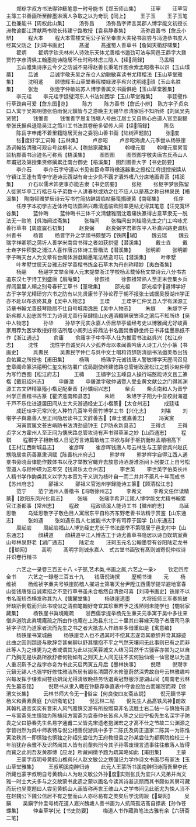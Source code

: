 <!-- { "loadSidebar": true } -->
　　郑琮字叔方书法得钟繇笔意一时号能书【郑玉师山集】
　　汪罕
　　汪罕官主簿工书善画所至醉墨淋漓人争取之以为竒玩【同上】
　　王子玉
　　王子玉笔工也兼能书【周权此山集】
　　汤弥昌
　　汤弥昌字师言吴郡人博学能文初授长洲教谕鄱江清献两书院长转建宁路教授【袁易静春集】
　　汤弥昌善书【詹氏小辨】
　　程大本
　　程大本雪楼文宪公子官至奉直大夫袐书监尝与冯道恭书度人经其父防之【刘璋书画史】
　　髙暹
　　髙暹蜀人善草书【詹同天衢舒啸集】
　　翟炳
　　翟炳字钦夫林州人诗效乐天体尤善楷书遒劲可法与同邑王鼎字大鼐贾竹字彦清俱工翰墨能诗隐居不仕时称林虑三隐人【续简録】
　　马孟昭
　　玉山雅集诗序云今夕之防诚不易得赵善长秉笔作图余索孟昭楷书以识【玉山璞藁】
　　吕诚
　　吕诚字敬夫吴之东仓人幼聪敏喜读书尤精楷法【玉山草堂雅集】
　　沈明逺
　　顾徳辉玉山草堂春晖楼緑波亭呉兴沈明逺顔【玉山名胜集】
　　张逊
　　张逊字仲敏姑苏人博学善属文书画俱絶【玉山草堂雅集】
　　李元珪
　　李元珪字廷璧河东人书法如困学【玉山草堂雅集】
　　李廷璧作行草劲爽可爱【詹东图览】
　　陈方
　　陈方善书【詹氏小辨】　陈方字子贞京口人寓于吴郑明徳张伯雨倪元鎭皆与之游晩主无锡华彦清家后不知所终【刘凤吴先贤赞】
　　钱惟善
　　钱惟善字思复钱塘人号曲江居士又自称心白道人官至副提举张氏据呉退隐吴江之筒川工书法其卷册多留传人间【续简録】
　　陈岳
　　陈岳字申甫不着里籍隐居天台之委羽山善书画【陆树声题防】
　　张度
　　张度好学工词翰【云林集】
　　卢彦昭
　　卢彦昭海虞人元季尝从杨铁崖游词翰皆清雅可观自号丝桐老人【匏翁家藏集】
　　斡哩元賔
　　斡哩元賔累官监杭郡善书治迹名可称焉【梧溪集】
　　图烈图
　　图烈图字敬夫唐古氏燕山人年甫冠及第授集贤修撰累迁南台御史【梧溪集】　图烈圗善大字【书史防要】
　　李介石
　　李介石字守道以书见省臣命草符檄遂器重之授松江府提控按牍从守镇江王逢有寄李守道诗云西湖有竒士少负不覊才酒外嗜八分席地画青苔【梧溪集】
　　介石以儒术饰吏事亦能古隶【书史防要】
　　张枢
　　张枢字梦辰陈留人徙家华亭工行楷日与子弟数十人讲春秋或劝之仕不应人以是髙之称曰林泉民【梧溪集】　陶南邨赠梦辰诗云写书竹简拈鲜碧临帖藤笺搨硬黄【南邨集】
　　任序
　　任序字本初学古近体诗句法圆熟兴趣清逺临欧阳率更帖尤得其笔意【汪克寛环谷集】
　　蓝仲晦
　　蓝仲晦书三体千文清健雅丽沈着痛快篆得古意草隶无一脱法无一败笔【呉海闻过斋集】
　　张梅间
　　张梅间出刘桂隐先生之门工吟咏尤善行草书【周霆震石初集】
　　赵良弼
　　赵良弼字君卿东平人补嘉兴路吏调杭州善书
　　杨晋
　　杨晋字升之学顔书颇整巧【铁网瑚】
　　魏云瑞
　　魏云瑞字祥卿鄂之蒲圻人善学米南宫书得之者如获拱璧【潜溪集】
　　戴士垚
　　戴士垚字仲积婺之浦江人喜作唐古体诗工晋楷法【潜溪集】
　　张明卿
　　张明卿字子晦天台人为文章有台阁体游戱翰墨笔法秾逸可玩【潜溪集】
　　叶孝墅
　　叶孝墅世居天台雅志好学善楷书炼金石草木为丹剂称精妙【夷白斋集】
　　杨翮
　　杨翮字文举金陵人元末提举浙江学校杨孟载悼杨文举诗云八分书古追东汉七字诗工到盛唐【眉庵集】
　　徐恢祖
　　徐恢祖常熟人至正末尝集乡兵捍闾里里人頼之别号春轩工草书【篁墩集】
　　邵光祖
　　邵光祖字道博学好古于字学尤精研穷六书之防有以先贤康节子孙论荐于朝不报张士诚据吴授湖州学正亦不赴以布衣终其身【吴中人物志】
　　王瑮
　　王瑮字仁仲吴县人学有渊源工诗章书翰尤善鼓琴隐居不仕自号城南逸民【吴中人物志】
　　朱燧
　　朱燧字子新呉郡人励志苦节工为诗词尤善行草肆情山水遇酒輙醉居笠泽之濵后不知所终【吴中人物志】
　　孙华
　　孙华字元实永嘉人侨居华亭诵经考史以博雅闻尤好岐黄家用荐为医学教授好修洁所居小阁列古彛鼎法书名画焚香静坐终日书非佳墨熟纸不作【浙江通志】
　　俞庸
　　俞庸字子中华亭人仕为推官书法赵呉兴【松江府志】
　　沈性
　　沈性字自诚吴兴人少孤养母以孝闻善吟唐人诗工八分小篆【书画史】
　　呉夀民
　　吴夀民字仲仁与呉中文士唱和诗辞防清丽书法遒羙悉出钱良佑翼之所授也【甫田集】
　　杨瑀
　　杨瑀字元诚钱唐人警敏博学天歴间召见奎章阁命篆洪禧明仁玺文称防署广成局副使终建徳路总管谢政居松江之鹤沙赵仲穆为写竹西图【松江府志】
　　王橚
　　王橚字公玉嵊县人操行端慤能诗文且工篆楷【戴冠绍兴志】
　　申屠澂
　　申屠澂字敬仲诸暨人受业黄文献公之门得其渊源工古文辞精篆籀小楷足配秦晋【孙鑛绍兴志】
　　柴贞
　　柴贞南和人为晋宁州学正善楷书古篆【瞿济逺南和县志】
　　朱旭
　　朱旭字子阳为中显校尉海道千戸不乐仕进退居田间从士大夫游通经史工小楷篆【太仓州志】
　　成廷珪
　　成廷珪字元常兴化人种竹几百竿号居竹博学工书【兴化志】
　　刘堪
　　刘堪字子舆嘉善人至正间隐居读书工文辞善古【章士雅嘉善志】
　　冯寅賔
　　冯寅賔属文苍古峭防书法清劲逼钟王【尹防永新县志】
　　王得贞
　　王得贞字义方霍州人至正间为懐庆路总管攻诗有声书得草圣之妙【山西通志】
　　程稘
　　程稘字子相新城人日记万言诗篇敏给工书欲与鲜于枢抗衡赵孟頫相髙下【王材江西新城县志】
　　崔彦晖
　　崔彦晖钱唐人号云林生与王蒙皆呉兴赵氏甥隐居卖药善篆隶词赋【陈善杭州府志】
　　熊梦祥
　　熊梦祥字自得江西人通羣书旁晓音律能作数体书以茂才举教官輙弃去放意诗酒游淮浙间卜居娄江上自号松雪道人与顾仲瑛为忘年交【钱肃乐太仓州志】
　　李世英
　　李世英字伯英长州人精书学作韵类其义以字为本音为干义训为枝叶自一而二井井不紊凡十年而成书【苏州府志】
　　邵祖义
　　邵祖义官池州学録能诗工篆【顾清松江志】
　　范宁
　　范宁池州人善楷书【冯暾徐州志】
　　李希文
　　李希文任伴读精篆【欧阳东凤兴化县志】
　　张端
　　张端字希尹江隂人博学能文尤精书翰累官江浙都事【常州志】
　　程政
　　程政绩溪人能诗工书【徽州府志】
　　乌延思敬
　　乌延思敬字子敬色目人寓居东平自称齐东野老善书法精于赏鉴【山东通志】
　　张如遇
　　张如遇东昌人七嵗能书大字有司荐于国学【山东通志】
　　周起岩
　　周起岩福山人博览经史尤长于书法屡举不第隠居于邑北村中【山东通志】
　　顔耕道
　　顔耕道平江人博古工于诗尤善草书隐居以诗自娱筑室黄山号林泉野老【湖广通志】
　　陆定龙
　　汪珂玉元名公翰墨卷有谷阳陆定龙书【瑚网】
　　高明
　　髙明字则诚永嘉人　式古堂书画攷有髙则诚寄倪仲权诗并识卷行楷书

　　六艺之一录卷三百五十八
<子部,艺术类,书画之属,六艺之一录>
　　钦定四库全书
　　六艺之一録卷三百五十九　　钱唐倪涛撰
　　歴朝书谱
　　元
　　杨维祯
　　杨维祯字亷夫号铁崖防稽人擢进士第署天台尹陞江西儒学提举避地富春山徙钱唐张自诚累招之不至行草书虽未合格然自清劲可喜【刘璋书画史】铁崖不以书名而矫杰横发称其为人【懐麓堂集】
　　杨铁崖遗墨
　　大将班师三军奏凯破斧缺斨倒载而归此书或似之清痴笔翰好竒宜其珍重若予之浅陋则未能学也【匏翁家藏集】
　　杨铁崖书眞境庵疏
　　浙西儒学提举杨先生亷夫元季寓于吴中多往来僧庐道院此眞境庵疏之所由作也庵在上海县东北二十里其曰募縁天隐子者唐司马承祯字子防乃道家者流而先生之书之者大扺古人作疏率多借重如是【寓意编】
　　杨铁崖书棠城曲
　　杨铁崖竒人也不遇其时不偿其志遂竒其歌辞并竒其踪迹此曲之因则踪迹与歌辞竒甚矣聊以舒其懐抱不平之气然天壤间无此事则已有之而非此等人为之谁更为之者或谓其为此以拟芙蓉城文人结习耳然千古骚客亦尝为之以自广乃胸无是块磊所欲舒者何物如有之则天上人间无往不实何独仙境一仙官足以为道人重况靳予之哉字亦竒为书此天启丙寅五月后【墨林快事】
　　倪瓒
　　倪瓒字元鎭无锡人也强学好修性雅洁所居有阁名清閟乔木修篁蔚然深秀故自号云林雅趣吟兴每发挥于缣素间苍劲妍润尤得清致晩益务恬退黄冠野服浮游湖山间【周南老云林先生墓志铭】
　　倪瓒书从隶入輙在钟繇荐季直表中夺舍投胎古而媚宻而疎【徐渭文长集】
　　云林书师大令无一俗尘【何良俊四友斋丛説】
　　倪元鎭书学杨义和黄素黄庭【六研斋笔记】
　　倪云林二帖
　　倪先生人品髙轶风神朗故其翰札语言奕奕有晋宋人风气雅慎交游有所投赠莫非名流胜士右二帖一与慎独有道一与寓斋先生慎独为陈植叔方寓斋为袁泰仲长皆呉人陈之父曰宁极先生名深字子防袁之父曰静春先生名易字通甫二父皆先宋遗老抱渊宏之才髙不仕之节故二公渊源之学皆岿然为呉中师表特与倪公相善倪游呉中多于二陈氏及周正道家二陈其一为陈惟寅汝秩其一即慎独也慎独之孙绍先尝仕为王府教授袁之孙某尝仕为都察院检校三十年前犹存余雅不及识然闻其人皆有前軰典刑今其子孙零废理言遗事往往散落人皆得而寳之此则吾友黄郡博【应龙】所藏间徴予题为疏其略如此【甫田集】
　　王蒙
　　王蒙字叔明号黄鹤山樵呉兴人赵文敏公之甥强记力学作诗文书画尽有家法【玉山草堂雅集】
　　王叔明溪南醉归诗
　　此元人王蒙所书溪南醉归诗而吾里李氏所藏也蒙字叔明自号黄鹤山人为赵文敏公外孙度实则张氏为宜兴人兄弟并尚文雅一时士大夫多与之交故蒙书此遗之蒙以画名今读其诗甚流丽而其书颇似其舅可藏而玩也吴寛题曰人尝见黄鹤山人画皆称再世王维山人之学书间见此纸尤为悚人当不在赵魏公下魏公信居不有之誉而山人亦尽曷有之羙矣后学沈周跋【瑚网】
　　吴鎭
　　吴鎭字仲圭号梅花道人嘉兴魏塘人善书画为人抗简孤洁髙自摽表【孙作苍螺集】
　　仲圭草学光【书史防要】
　　梅道人书作藏眞笔法古雅有余【六研斋二笔】
